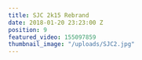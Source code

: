 ```yaml
---
title: SJC 2k15 Rebrand
date: 2018-01-20 23:23:00 Z
position: 9
featured_video: 155097859
thumbnail_image: "/uploads/SJC2.jpg"
---
```


